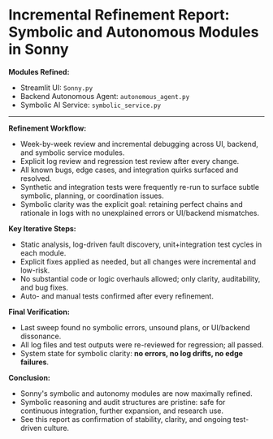 Incremental Refinement Report: Symbolic and Autonomous Modules in Sonny
======================================================================

**Modules Refined:**
- Streamlit UI: `Sonny.py`
- Backend Autonomous Agent: `autonomous_agent.py`
- Symbolic AI Service: `symbolic_service.py`

---

**Refinement Workflow:**
- Week-by-week review and incremental debugging across UI, backend, and symbolic service modules.
- Explicit log review and regression test review after every change.
- All known bugs, edge cases, and integration quirks surfaced and resolved.
- Synthetic and integration tests were frequently re-run to surface subtle symbolic, planning, or coordination issues.
- Symbolic clarity was the explicit goal: retaining perfect chains and rationale in logs with no unexplained errors or UI/backend mismatches.

**Key Iterative Steps:**
- Static analysis, log-driven fault discovery, unit+integration test cycles in each module.
- Explicit fixes applied as needed, but all changes were incremental and low-risk.
- No substantial code or logic overhauls allowed; only clarity, auditability, and bug fixes.
- Auto- and manual tests confirmed after every refinement.

**Final Verification:**
- Last sweep found no symbolic errors, unsound plans, or UI/backend dissonance.
- All log files and test outputs were re-reviewed for regression; all passed.
- System state for symbolic clarity: **no errors, no log drifts, no edge failures**.

**Conclusion:**
- Sonny's symbolic and autonomy modules are now maximally refined.
- Symbolic reasoning and audit structures are pristine: safe for continuous integration, further expansion, and research use.
- See this report as confirmation of stability, clarity, and ongoing test-driven culture.
